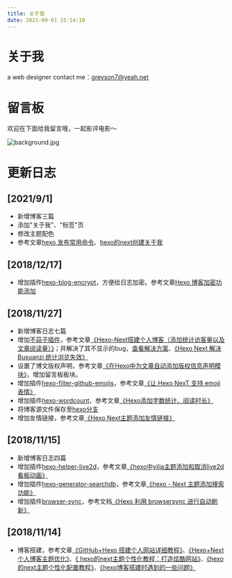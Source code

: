 ```yaml
---
title: 关于我
date: 2021-09-01 15:14:10
---
```


# 关于我  

a web designer 
contact me：greyson7@yeah.net

# 留言板
欢迎在下面给我留言哦，一起影评电影～

[//]: # (![background.jpg]&#40;http://amier.asuscomm.com:6391/images/2022/09/15/background.jpg&#41;)
![background.jpg](https://hutianhua.com:6395/images/2022/09/15/background.jpg)

# 更新日志  

## [2021/9/1] 
- 新增博客三篇
- 添加"关于我"、"标签"页
- 修改主题配色
- 参考文章[hexo 发布常用命令](https://www.jianshu.com/p/8cd8de293da3)、[hexo的next创建关于我](https://www.jianshu.com/p/e4330a081030)

## [2018/12/17]  
- 增加插件[hexo-blog-encrypt](https://github.com/MikeCoder/hexo-blog-encrypt)，方便给日志加密。参考文章[Hexo 博客加密功能添加](http://zhailiange.com/2017/07/06/hexo-encrypt/)

## [2018/11/27] 
- 新增博客日志七篇
- 增加[不蒜子插件](https://theme-next.iissnan.com/third-party-services.html)，参考文章[《Hexo-Next搭建个人博客（添加统计访客量以及文章阅读量）》](https://yfzhou.coding.me/2018/08/08/Hexo-Next%E6%90%AD%E5%BB%BA%E4%B8%AA%E4%BA%BA%E5%8D%9A%E5%AE%A2%EF%BC%88%E6%B7%BB%E5%8A%A0%E7%BB%9F%E8%AE%A1%E8%AE%BF%E5%AE%A2%E9%87%8F%E4%BB%A5%E5%8F%8A%E6%96%87%E7%AB%A0%E9%98%85%E8%AF%BB%E9%87%8F%EF%BC%89/)；并解决了其不显示的bug，[查看解决方案](https://blog.csdn.net/stormdony/article/details/82980320)、[《Hexo Next 解决 Busuanzi 统计浏览失效》](https://blog.csdn.net/ddydavie/article/details/83020549)
- 设置了博文版权声明，参考文章[《在Hexo中为文章自动添加版权信息声明模块》](https://blog.csdn.net/qinyuanpei/article/details/49863273)，增加留言板板块。
- 增加插件[hexo-filter-github-emojis](https://github.com/crimx/hexo-filter-github-emojis)，参考文章[《让 Hexo NexT 支持 emoji 表情》](https://novnan.github.io/Hexo/emojis-for-hexo-next/)
- 增加插件[hexo-wordcount](https://github.com/willin/hexo-wordcount)，参考文章[《Hexo添加字数统计、阅读时长》](https://www.jianshu.com/p/baea8c95e39b)
- 将博客源文件保存至[hexo分支](https://github.com/Mary526/Mary526.github.io/tree/hexo)
- 增加友情链接，参考文章[《Hexo Next主题添加友情链接》](https://www.jianshu.com/p/57dd558b2b42)

## [2018/11/15] 
- 新增博客日志四篇
- 增加插件[hexo-helper-live2d](https://github.com/EYHN/hexo-helper-live2d)，参考文章[《hexo中yilia主题添加和取消live2d看板动画》](https://blog.csdn.net/stormdony/article/details/82558104)
- 增加插件[hexo-generator-searchdb](https://github.com/theme-next/hexo-generator-searchdb)，参考文章[《hexo - Next 主题添加搜索功能》](https://yashuning.github.io/2018/06/29/hexo-Next-%E4%B8%BB%E9%A2%98%E6%B7%BB%E5%8A%A0%E6%90%9C%E7%B4%A2%E5%8A%9F%E8%83%BD/)
- 增加插件[browser-sync](https://www.browsersync.io/)，参考文档[《Hexo 利用 browsersync 进行自动刷新》](https://blog.singee.me/2018/05/16/hexo-auto-refresh/)

## [2018/11/14] 
- 博客搭建，参考文章[《GitHub+Hexo 搭建个人网站详细教程》](https://zhuanlan.zhihu.com/p/26625249)、[《Hexo+Next个人博客主题优化》](https://www.jianshu.com/p/efbeddc5eb19)、[《
hexo的next主题个性化教程：打造炫酷网站》](https://blog.csdn.net/qq_33699981/article/details/72716951)、[《hexo的next主题个性化配置教程》](https://segmentfault.com/a/1190000009544924)、[《hexo博客搭建时遇到的一些问题》](https://segmentfault.com/a/1190000003710962)